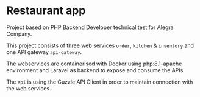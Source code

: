 # Restaurant app

Project based on PHP Backend Developer technical test for Alegra Company.

This project consists of three web services `order`, `kitchen` & `inventory` and 
one API gateway `api-gateway`.

The webservices are containerised with Docker using php:8.1-apache environment
and Laravel as backend to expose and consume the APIs.

The `api` is using the Guzzle API Client in order to maintain connection with the web services.